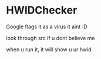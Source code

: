 # HWIDChecker

Google flags it as a virus it aint :D

look through src if u dont believe me

when u run it, it will show u ur hwid

